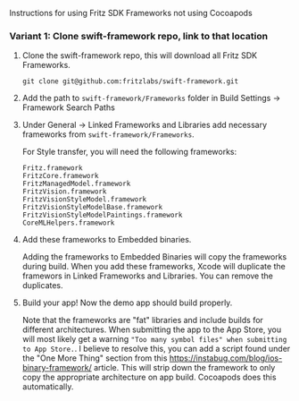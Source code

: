 Instructions for using Fritz SDK Frameworks not using Cocoapods

### Variant 1: Clone swift-framework repo, link to that location

1. Clone the swift-framework repo, this will download all Fritz SDK Frameworks.

   ```
   git clone git@github.com:fritzlabs/swift-framework.git
   ```

2. Add the path to `swift-framework/Frameworks` folder in Build Settings -> Framework Search Paths

3. Under General -> Linked Frameworks and Libraries add necessary frameworks from `swift-framework/Frameworks`.

   For Style transfer, you will need the following frameworks:
   ```
   Fritz.framework
   FritzCore.framework
   FritzManagedModel.framework
   FritzVision.framework
   FritzVisionStyleModel.framework
   FritzVisionStyleModelBase.framework
   FritzVisionStyleModelPaintings.framework
   CoreMLHelpers.framework
   ```

4. Add these frameworks to Embedded binaries.

   Adding the frameworks to Embedded Binaries will copy the frameworks during build.
   When you add these frameworks, Xcode will duplicate the framewors in Linked Frameworks and Libraries. You can remove the duplicates.

5. Build your app! Now the demo app should build properly.

   Note that the frameworks are "fat" libraries and include builds for different architectures. When submitting the app to the App Store, you will most likely get a warning `"Too many symbol files" when submitting to App Store.`.  I believe to resolve this, you can add a script found under the  "One More Thing" section from this https://instabug.com/blog/ios-binary-framework/ article.  This will strip down the framework to only copy the appropriate architecture on app build. Cocoapods does this automatically.
